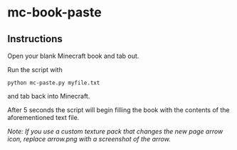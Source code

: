 # mc-book-paste

## Instructions

Open your blank Minecraft book and tab out.

Run the script with
```
python mc-paste.py myfile.txt
```
and tab back into Minecraft.

After 5 seconds the script will begin filling the book with the contents of the aforementioned text file.

*Note: If you use a custom texture pack that changes the new page arrow icon, replace arrow.png with a screenshot of the arrow.*
